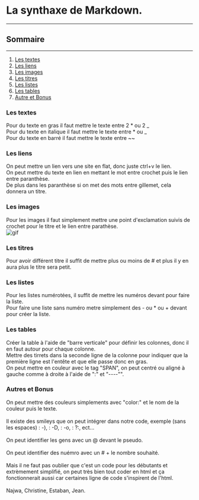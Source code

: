 # La synthaxe de Markdown.
********************************
## Sommaire 
---------------------------------

1. [Les textes](#Les-textes)
2. [Les liens](#Les-liens)
3. [Les images](#Les-images) 
4. [Les titres](#Les-titres)
5. [Les listes](#Les-listes)
6. [Les tables](#Les-tables)
7. [Autre et Bonus](#Autre-et-Bonus)

### Les textes

Pour du texte en gras il faut mettre le texte entre 2 * ou 2 _ <br>
Pour du texte en italique il faut mettre le texte entre * ou _ <br>
Pour du texte en barré il faut mettre le texte entre ~~ <br>

### Les liens

On peut mettre un lien vers une site en flat, donc juste ctrl+v le lien. <br>
On peut mettre du texte en lien en mettant le mot entre crochet puis le lien entre paranthèse. <br>
De plus dans les paranthèse si on met des mots entre gillemet, cela donnera un titre. <br>

### Les images

Pour les images il faut simplement mettre une point d'exclamation suivis de crochet pour le titre et le lien entre parathèse. <br>
![gif](https://media.giphy.com/media/ZVik7pBtu9dNS/giphy.gif)

### Les titres

Pour avoir différent titre il suffit de mettre plus ou moins de # et plus il y en aura plus le titre sera petit.

### Les listes

Pour les listes numérotées, il suffit de mettre les numéros devant pour faire la liste. <br>
Pour faire une liste sans numéro metre simplement des - ou * ou + devant pour créer la liste.

### Les tables

Créer la table à l'aide de "barre verticale" pour définir les colonnes, donc il en faut autour pour chaque colonne. <br>
Mettre des tirrets dans la seconde ligne de la colonne pour indiquer que la première ligne est l'entête et que elle passe donc en gras. <br>
On peut mettre en couleur avec le tag "SPAN", on peut centré ou aligné à gauche comme à droite à l'aide de ":" et "----"". <br>

### Autres et Bonus

On peut mettre des couleurs simplements avec "color:" et le nom de la couleur puis le texte. <br>
<br>
Il existe des smileys que on peut intégrer dans notre code, exemple (sans les espaces) : -), : -D, : -o, : ?:, ect... <br>
<br>
On peut identifier les gens avec un @ devant le pseudo. <br>
<br>
On peut identifier des nuémro avec un # + le nombre souhaité. <br>
<br>
Mais il ne faut pas oublier que c'est un code pour les débutants et extrèmement simplifié, on peut très bien tout coder en html et ça fonctionnerait aussi car certaines ligne de code s'inspirent de l'html. <br>
<br>
Najwa, Christine, Estaban, Jean. <br>
